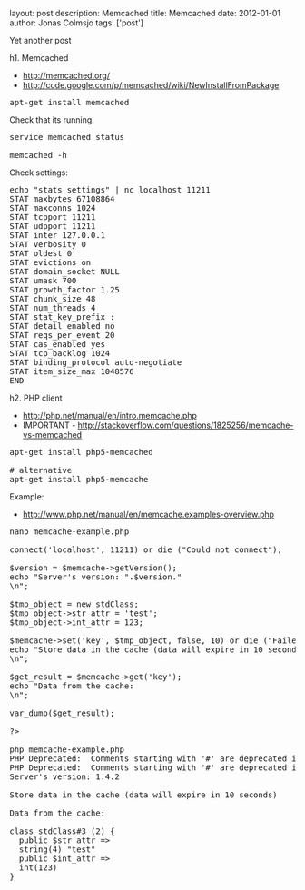 layout: post
description: Memcached
title: Memcached
date: 2012-01-01
author: Jonas Colmsjo
tags: ['post']

Yet another post





h1. Memcached

* http://memcached.org/
* http://code.google.com/p/memcached/wiki/NewInstallFromPackage


<pre>
apt-get install memcached
</pre>


Check that its running:
<pre>
service memcached status

memcached -h
</pre>

Check settings:
<pre>
echo "stats settings" | nc localhost 11211
STAT maxbytes 67108864
STAT maxconns 1024
STAT tcpport 11211
STAT udpport 11211
STAT inter 127.0.0.1
STAT verbosity 0
STAT oldest 0
STAT evictions on
STAT domain_socket NULL
STAT umask 700
STAT growth_factor 1.25
STAT chunk_size 48
STAT num_threads 4
STAT stat_key_prefix :
STAT detail_enabled no
STAT reqs_per_event 20
STAT cas_enabled yes
STAT tcp_backlog 1024
STAT binding_protocol auto-negotiate
STAT item_size_max 1048576
END
</pre>


h2. PHP client

* http://php.net/manual/en/intro.memcache.php
* IMPORTANT - http://stackoverflow.com/questions/1825256/memcache-vs-memcached

<pre>
apt-get install php5-memcached

# alternative
apt-get install php5-memcache
</pre>

Example:
* http://www.php.net/manual/en/memcache.examples-overview.php

<pre>
nano memcache-example.php

<?php

$memcache = new Memcache;
$memcache->connect('localhost', 11211) or die ("Could not connect");

$version = $memcache->getVersion();
echo "Server's version: ".$version."<br/>\n";

$tmp_object = new stdClass;
$tmp_object->str_attr = 'test';
$tmp_object->int_attr = 123;

$memcache->set('key', $tmp_object, false, 10) or die ("Failed to save data at the server");
echo "Store data in the cache (data will expire in 10 seconds)<br/>\n";

$get_result = $memcache->get('key');
echo "Data from the cache:<br/>\n";

var_dump($get_result);

?>

php memcache-example.php
PHP Deprecated:  Comments starting with '#' are deprecated in /etc/php5/cli/conf.d/imap.ini on line 1 in Unknown on line 0
PHP Deprecated:  Comments starting with '#' are deprecated in /etc/php5/cli/conf.d/mcrypt.ini on line 1 in Unknown on line 0
Server's version: 1.4.2<br/>
Store data in the cache (data will expire in 10 seconds)<br/>
Data from the cache:<br/>
class stdClass#3 (2) {
  public $str_attr =>
  string(4) "test"
  public $int_attr =>
  int(123)
}
</pre>
